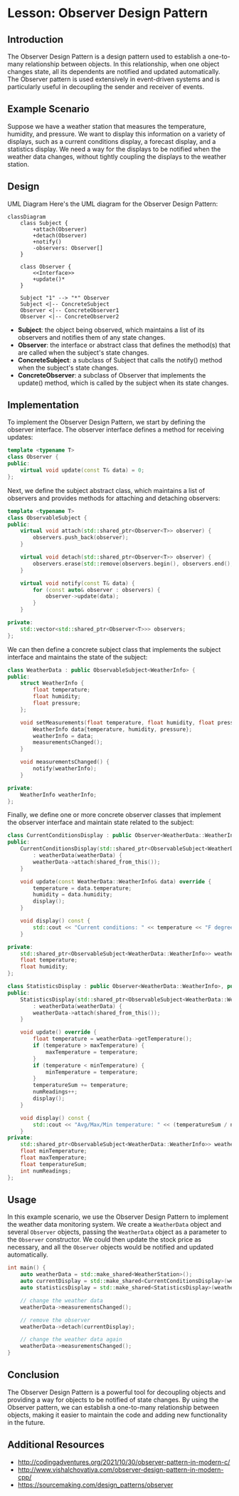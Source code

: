 # Lesson: Observer Design Pattern
## Introduction

The Observer Design Pattern is a design pattern used to establish a one-to-many relationship between objects. In this relationship, when one object changes state, all its dependents are notified and updated automatically. The Observer pattern is used extensively in event-driven systems and is particularly useful in decoupling the sender and receiver of events.
## Example Scenario

Suppose we have a weather station that measures the temperature, humidity, and pressure. We want to display this information on a variety of displays, such as a current conditions display, a forecast display, and a statistics display. We need a way for the displays to be notified when the weather data changes, without tightly coupling the displays to the weather station.
## Design

UML Diagram
Here's the UML diagram for the Observer Design Pattern:

```mermaid
classDiagram
    class Subject {
        +attach(Observer)
        +detach(Observer)
        +notify()
        -observers: Observer[]
    }

    class Observer {
        <<Interface>>
        +update()*
    }

    Subject "1" --> "*" Observer
    Subject <|-- ConcreteSubject
    Observer <|-- ConcreteObserver1
    Observer <|-- ConcreteObserver2
```

+ **Subject**: the object being observed, which maintains a list of its observers and notifies them of any state changes.
+ **Observer**: the interface or abstract class that defines the method(s) that are called when the subject's state changes.
+ **ConcreteSubject**: a subclass of Subject that calls the notify() method when the subject's state changes.
+ **ConcreteObserver**: a subclass of Observer that implements the update() method, which is called by the subject when its state changes.
## Implementation

To implement the Observer Design Pattern, we start by defining the observer interface. The observer interface defines a method for receiving updates:

```c++
template <typename T>
class Observer {
public:
    virtual void update(const T& data) = 0;
};
```

Next, we define the subject abstract class, which maintains a list of observers and provides methods for attaching and detaching observers:

```c++
template <typename T>
class ObservableSubject {
public:
    virtual void attach(std::shared_ptr<Observer<T>> observer) {
        observers.push_back(observer);
    }

    virtual void detach(std::shared_ptr<Observer<T>> observer) {
        observers.erase(std::remove(observers.begin(), observers.end(), observer), observers.end());
    }

    virtual void notify(const T& data) {
        for (const auto& observer : observers) {
            observer->update(data);
        }
    }

private:
    std::vector<std::shared_ptr<Observer<T>>> observers;
};
```

We can then define a concrete subject class that implements the subject interface and maintains the state of the subject:

```c++
class WeatherData : public ObservableSubject<WeatherInfo> {
public:
    struct WeatherInfo {
        float temperature;
        float humidity;
        float pressure;
    };

    void setMeasurements(float temperature, float humidity, float pressure) {
        WeatherInfo data{temperature, humidity, pressure};
        weatherInfo = data;
        measurementsChanged();
    }

    void measurementsChanged() {
        notify(weatherInfo);
    }

private:
    WeatherInfo weatherInfo;
};
```

Finally, we define one or more concrete observer classes that implement the observer interface and maintain state related to the subject:

```c++
class CurrentConditionsDisplay : public Observer<WeatherData::WeatherInfo>, public std::enable_shared_from_this<CurrentConditionsDisplay> {
public:
    CurrentConditionsDisplay(std::shared_ptr<ObservableSubject<WeatherData::WeatherInfo>> weatherData)
        : weatherData(weatherData) {
        weatherData->attach(shared_from_this());
    }

    void update(const WeatherData::WeatherInfo& data) override {
        temperature = data.temperature;
        humidity = data.humidity;
        display();
    }

    void display() const {
        std::cout << "Current conditions: " << temperature << "F degrees and " << humidity << "% humidity\n";
    }

private:
    std::shared_ptr<ObservableSubject<WeatherData::WeatherInfo>> weatherData;
    float temperature;
    float humidity;
};
```
```c++
class StatisticsDisplay : public Observer<WeatherData::WeatherInfo>, public std::enable_shared_from_this<StatisticsDisplay> {
public:
    StatisticsDisplay(std::shared_ptr<ObservableSubject<WeatherData::WeatherInfo>> weatherData)
        : weatherData(weatherData) {
        weatherData->attach(shared_from_this());
    }

    void update() override {
        float temperature = weatherData->getTemperature();
        if (temperature > maxTemperature) {
            maxTemperature = temperature;
        }
        if (temperature < minTemperature) {
            minTemperature = temperature;
        }
        temperatureSum += temperature;
        numReadings++;
        display();
    }

    void display() const {
        std::cout << "Avg/Max/Min temperature: " << (temperatureSum / numReadings) << "/" << maxTemperature << "/" << minTemperature << "\n";
    }
private:
    std::shared_ptr<ObservableSubject<WeatherData::WeatherInfo>> weatherData;
    float minTemperature;
    float maxTemperature;
    float temperatureSum;
    int numReadings;
};
```

## Usage
In this example scenario, we use the Observer Design Pattern to implement the weather data monitoring system. We create a `WeatherData` object and several `Observer` objects, passing the `WeatherData` object as a parameter to the `Observer` constructor. We could then update the stock price as necessary, and all the `Observer` objects would be notified and updated automatically.
```c++
int main() {
    auto weatherData = std::make_shared<WeatherStation>();
    auto currentDisplay = std::make_shared<CurrentConditionsDisplay>(weatherData);
    auto statisticsDisplay = std::make_shared<StatisticsDisplay>(weatherData);

    // change the weather data
    weatherData->measurementsChanged();

    // remove the observer
    weatherData->detach(currentDisplay);

    // change the weather data again
    weatherData->measurementsChanged();
}
```

## Conclusion
The Observer Design Pattern is a powerful tool for decoupling objects and providing a way for objects to be notified of state changes. By using the Observer pattern, we can establish a one-to-many relationship between objects, making it easier to maintain the code and adding new functionality in the future.

## Additional Resources
+ http://codingadventures.org/2021/10/30/observer-pattern-in-modern-c/
+ http://www.vishalchovatiya.com/observer-design-pattern-in-modern-cpp/
+ https://sourcemaking.com/design_patterns/observer
